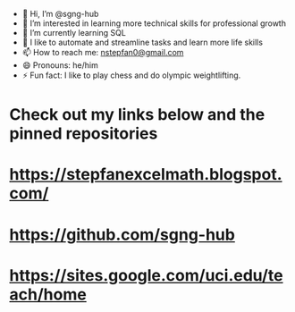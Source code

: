 - 👋 Hi, I’m @sgng-hub
- 👀 I’m interested in learning more technical skills for professional growth
- 🌱 I’m currently learning SQL
- 💞️ I like to automate and streamline tasks and learn more life skills
- 📫 How to reach me: nstepfan0@gmail.com
- 😄 Pronouns: he/him
- ⚡ Fun fact: I like to play chess and do olympic weightlifting.

# Check out my links below and the pinned repositories
# https://stepfanexcelmath.blogspot.com/
# https://github.com/sgng-hub
# https://sites.google.com/uci.edu/teach/home
<!---
sgng-hub/sgng-hub is a ✨ special ✨ repository because its `README.md` (this file) appears on your GitHub profile.
You can click the Preview link to take a look at your changes.
--->
